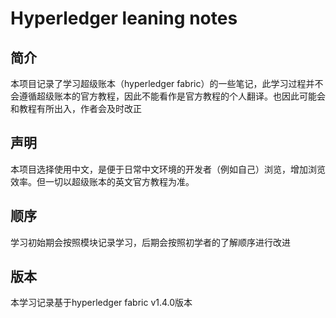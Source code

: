 # Hyperledger leaning notes

## 简介
本项目记录了学习超级账本（hyperledger fabric）的一些笔记，此学习过程并不会遵循超级账本的官方教程，因此不能看作是官方教程的个人翻译。也因此可能会和教程有所出入，作者会及时改正

## 声明
本项目选择使用中文，是便于日常中文环境的开发者（例如自己）浏览，增加浏览效率。但一切以超级账本的英文官方教程为准。

## 顺序
学习初始期会按照模块记录学习，后期会按照初学者的了解顺序进行改进

## 版本
本学习记录基于hyperledger fabric v1.4.0版本